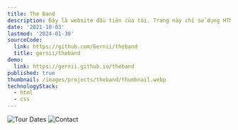 ```yaml
---
title: The Band
description: Đây là website đầu tiên của tôi. Trang này chỉ sử dụng HTML và CSS vì lúc đó tôi vẫn chưa học về Javascript
date: '2021-10-03'
lastmod: '2024-01-30'
sourceCode:
  link: https://github.com/Gernii/theband
  title: gernii/theband
demo:
  link: https://gernii.github.io/theband
published: true
thumbnail: /images/projects/theband/thumbnail.webp
technologyStack:
  - html
  - css
---
```


![Tour Dates](/images/projects/theband/tour-dates.webp)
![Contact](/images/projects/theband/contact.webp)
